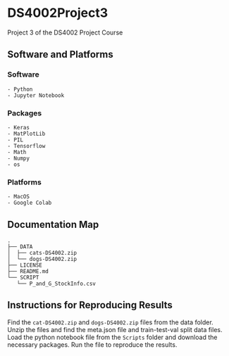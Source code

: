 # DS4002Project3
Project 3 of the DS4002 Project Course
## Software and Platforms

### Software
    - Python
    - Jupyter Notebook

### Packages

    - Keras
    - MatPlotLib
    - PIL
    - Tensorflow
    - Math
    - Numpy
    - os

### Platforms

    - MacOS
    - Google Colab


## Documentation Map
```console
.
├── DATA
│  ├── cats-DS4002.zip
│  └── dogs-DS4002.zip
├── LICENSE
├── README.md
└── SCRIPT
   └── P_and_G_StockInfo.csv
```


## Instructions for Reproducing Results

Find the `cat-DS4002.zip` and `dogs-DS4002.zip` files from the data folder. Unzip the files and find the meta.json file and train-test-val split data files. Load the python notebook file from the `Scripts` folder and download the necessary packages. Run the file to reproduce the results. 
